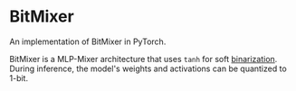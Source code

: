 # BitMixer

An implementation of BitMixer in PyTorch. 

BitMixer is a MLP-Mixer architecture that uses `tanh` for soft [binarization](https://arxiv.org/abs/1602.02830). During inference, the model's weights and activations can be quantized to 1-bit.
